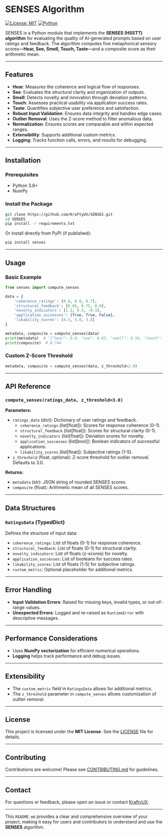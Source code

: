 # SENSES Algorithm

[![License: MIT](https://img.shields.io/badge/License-MIT-yellow.svg)](https://opensource.org/licenses/MIT)
[![Python](https://img.shields.io/badge/Python-3.8%2B-blue)](https://www.python.org/)

SENSES is a Python module that implements the **SENSES (HSSTT) algorithm** for evaluating the quality of AI-generated prompts based on user ratings and feedback. The algorithm computes five metaphorical sensory scores—**Hear, See, Smell, Touch, Taste**—and a composite score as their arithmetic mean.

---

## **Features**

- **Hear**: Measures the coherence and logical flow of responses.
- **See**: Evaluates the structural clarity and organization of outputs.
- **Smell**: Detects novelty and innovation through deviation patterns.
- **Touch**: Assesses practical usability via application success rates.
- **Taste**: Quantifies subjective user preference and satisfaction.
- **Robust Input Validation**: Ensures data integrity and handles edge cases.
- **Outlier Removal**: Uses the Z-score method to filter anomalous data.
- **Normalization**: Ensures scores are comparable and within expected ranges.
- **Extensibility**: Supports additional custom metrics.
- **Logging**: Tracks function calls, errors, and results for debugging.

---

## **Installation**

### **Prerequisites**
- Python 3.8+
- NumPy

### **Install the Package**

```bash
git clone https://github.com/KraftyUX/SENSES.git
cd SENSES
pip install -r requirements.txt
```

Or install directly from PyPI (if published):

```bash
pip install senses
```

---

## **Usage**

### **Basic Example**

```python
from senses import compute_senses

data = {
    'coherence_ratings': [0.8, 0.9, 0.7],
    'structural_feedback': [0.85, 0.75, 0.9],
    'novelty_indicators': [1.2, 0.5, -0.3],
    'application_successes': [True, True, False],
    'likability_scores': [4.5, 5.0, 3.8]
}

metadata, composite = compute_senses(data)
print(metadata)  # '{"hear": 0.8, "see": 0.83, "smell": 0.56, "touch": 0.67, "taste": 0.86}'
print(composite)  # 0.744
```

### **Custom Z-Score Threshold**

```python
metadata, composite = compute_senses(data, z_threshold=2.0)
```

---

## **API Reference**

### **`compute_senses(ratings_data, z_threshold=3.0)`**

**Parameters:**

- `ratings_data` (dict): Dictionary of user ratings and feedback.
  - `coherence_ratings` (list[float]): Scores for response coherence (0-1).
  - `structural_feedback` (list[float]): Scores for structural clarity (0-1).
  - `novelty_indicators` (list[float]): Deviation scores for novelty.
  - `application_successes` (list[bool]): Boolean indicators of successful applications.
  - `likability_scores` (list[float]): Subjective ratings (1-5).
- `z_threshold` (float, optional): Z-score threshold for outlier removal. Defaults to 3.0.

**Returns:**

- `metadata` (str): JSON string of rounded SENSES scores.
- `composite` (float): Arithmetic mean of all SENSES scores.

---

## **Data Structures**

### **`RatingsData` (TypedDict)**

Defines the structure of input data:

- `coherence_ratings`: List of floats (0-1) for response coherence.
- `structural_feedback`: List of floats (0-1) for structural clarity.
- `novelty_indicators`: List of floats (z-scores) for novelty.
- `application_successes`: List of booleans for success rates.
- `likability_scores`: List of floats (1-5) for subjective ratings.
- `custom_metric`: Optional placeholder for additional metrics.

---

## **Error Handling**

- **Input Validation Errors**: Raised for missing keys, invalid types, or out-of-range values.
- **Unexpected Errors**: Logged and re-raised as `RuntimeError` with descriptive messages.

---

## **Performance Considerations**

- Uses **NumPy vectorization** for efficient numerical operations.
- **Logging** helps track performance and debug issues.

---

## **Extensibility**

- The `custom_metric` field in `RatingsData` allows for additional metrics.
- The `z_threshold` parameter in `compute_senses` allows customization of outlier removal.

---

## **License**

This project is licensed under the **MIT License**. See the [LICENSE](LICENSE) file for details.

---

## **Contributing**

Contributions are welcome! Please see [CONTRIBUTING.md](CONTRIBUTING.md) for guidelines.

---

## **Contact**

For questions or feedback, please open an issue or contact [KraftyUX](mailto:your.email@example.com).

---

This `README.md` provides a clear and comprehensive overview of your project, making it easy for users and contributors to understand and use the **SENSES** algorithm.
